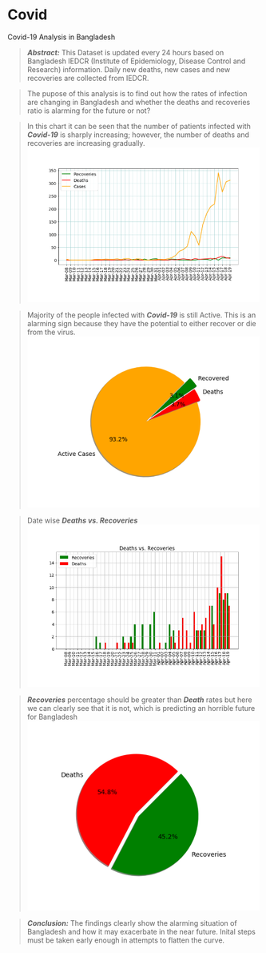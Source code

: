 # Covid
Covid-19 Analysis in Bangladesh
  
>***Abstract:*** This Dataset is updated every 24 hours based on Bangladesh IEDCR (Institute of Epidemiology, Disease Control and Research) information.
>Daily new deaths, new cases and new recoveries are collected from IEDCR.

>The pupose of this analysis is to find out how the rates of infection are changing in Bangladesh and whether the deaths and recoveries ratio is alarming for the future or not? 


>In this chart it can be seen that the number of patients infected with ***Covid-19*** is sharply increasing; however, the number of deaths and recoveries are increasing gradually.
><br/><img src="chart1.png"/>

>Majority of the people infected with ***Covid-19*** is still Active. This is an alarming sign because they have the potential to either recover or die from the virus. 
><br/><img src="piechart1.png"/>

>Date wise ***Deaths vs. Recoveries*** 
><img src="chart2.png"/>

>***Recoveries*** percentage should be greater than ***Death*** rates but here we can clearly see that it is not, which is predicting an horrible future for Bangladesh 
><br/><img src="piechart2.png"/>

>***Conclusion:*** The findings clearly show the alarming situation of Bangladesh and how it may exacerbate in the near future. Inital steps must be taken early enough in attempts to flatten the curve.  

